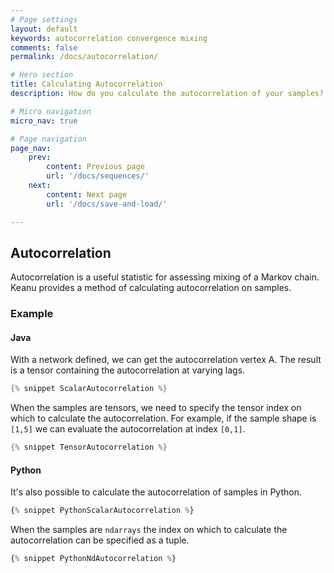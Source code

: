 ```yaml
---
# Page settings
layout: default
keywords: autocorrelation convergence mixing
comments: false
permalink: /docs/autocorrelation/

# Hero section
title: Calculating Autocorrelation
description: How do you calculate the autocorrelation of your samples?

# Micro navigation
micro_nav: true

# Page navigation
page_nav:
    prev:
        content: Previous page
        url: '/docs/sequences/'
    next:
        content: Next page
        url: '/docs/save-and-load/'

---
```


## Autocorrelation

Autocorrelation is a useful statistic for assessing mixing of a Markov chain. Keanu provides a method of 
calculating autocorrelation on samples.

### Example

#### Java

With a network defined, we can get the autocorrelation vertex A. The result is 
a tensor containing the autocorrelation at varying lags.
```java
{% snippet ScalarAutocorrelation %}
```

When the samples are tensors, we need to specify the tensor index on which to calculate the autocorrelation.
For example, if the sample shape is `[1,5]` we can evaluate the autocorrelation at index `[0,1]`.
```java
{% snippet TensorAutocorrelation %}
```

#### Python

It's also possible to calculate the autocorrelation of samples in Python.

```python
{% snippet PythonScalarAutocorrelation %}
```

When the samples are `ndarrays` the index on which to calculate the autocorrelation can be specified 
as a tuple.

```python
{% snippet PythonNdAutocorrelation %}
```
